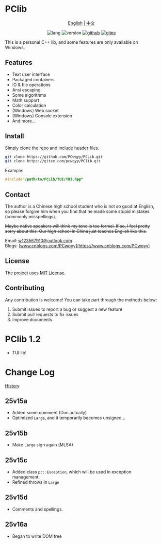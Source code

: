 # PClib

<div style="text-align: center;">

[English](ReadMe-EN.md) | [中文](ReadMe.md) 

![lang](https://img.shields.io/badge/标准-C++23-yellow?logo=cplusplus) ![version](https://img.shields.io/badge/版本-1.2-green) [![github](https://img.shields.io/badge/Github-PClib-blue?&logo=github)](https://github.com/PCwqyy/PCLib) [![gitee](https://img.shields.io/badge/Gitee-PClib-red?logo=gitee&color=%23C71D23)](https://gitee.com/pcwqyy/PClib)

</div>

This is a personal C++ lib, and some features are only available on Windows.

## Features
- Text user interface
- Packaged containers
- IO & file operations
- Ansi escaping
- Some algorithms
- Math support
- Color calculation
- (Windows) Web socket
- (Windows) Console extension
- And more...

## Install
Simply clone the repo and include header files.

```bash
git clone https://github.com/PCwqyy/PCLib.git
git clone https://gitee.com/pcwqyy/PClib.git
```

Example:

```cpp
#include"/path/to/PCLib/TUI/TUI.hpp"
```

## Contact
The author is a Chinese high school student who is not so good at English, so please forgive him when you find that he made some stupid mistakes (commonly misspellings).

~~Maybe native speakers will think my tone is too formal. If so, I feel pretty sorry about this. Our high school in China just teaches English like this.~~

Email: w123567910@outlook.com  
Blogs: [www.cnblogs.com/PCwqyy](https://www.cnblogs.com/PCwqyy)

## License
The project uses [MIT License](https://opensource.org/licenses/MIT).

## Contributing
Any contribution is welcome! You can take part through the methods below:
1. Submit issues to report a bug or suggest a new feature
2. Submit pull requests to fix issues
3. Improve documents

# PClib 1.2
- TUI lib!

# Change Log
[History](ChangeLogHistory-EN.md)

## 25v15a
- Added some comment (Doc actually)
- Optimized `Large`, and it temporarily becomes unsigned...
## 25v15b
- Make `Large` sign again ~~(MLSA)~~
## 25v15c
- Added class `pc::Exception`, which will be used in exception management.
- Refined throws in `Large`
## 25v15d
- Comments and spellings.
## 25v16a
- Began to write DOM tree